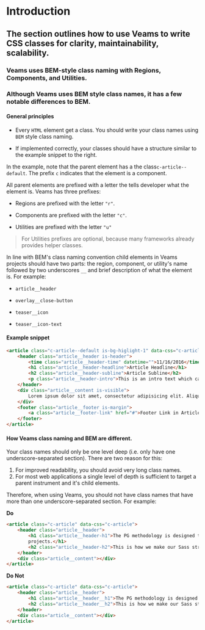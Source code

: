 [//]: # ({{#wrapWith "grid-row"}})
[//]: #     ({{#wrapWith "grid-col" colClasses="is-col-mobile-l-12"}})

# Introduction

## The section outlines how to use Veams to write CSS classes for clarity, maintainability, scalability.

### Veams uses BEM-style class naming with Regions, Components, and Utilities. 

### Although Veams uses BEM style class names, it has a few notable differences to BEM.

[//]: #     ({{/wrapWith}})
[//]: # ({{/wrapWith}})
[//]: # ({{#wrapWith "grid-row"}})
[//]: #     ({{#wrapWith "grid-col" colClasses="is-col-mobile-l-6"}})

#### General principles

- Every `HTML` element get a class. You should write your class names using `BEM` style class naming.

- If implemented correctly, your classes should have a structure similar to the example snippet to the right.

In the example, note that the parent element has a the class`c-article--default`. The prefix `c` indicates that
the element is a component. 

All parent elements are prefixed with a letter the tells developer what the element is. Veams has three 
prefixes:

- Regions are prefixed with the letter `"r"`. 

- Components are prefixed with the letter `"c"`. 

- Utilities are prefixed with the letter `"u"`

> For Utilities prefixes are optional, because many frameworks already provides helper classes.

In line with BEM's class naming convention child elements in Veams projects should have two parts: the region,
component, or utility's name followed by two underscores `__` and brief description of what the element is. For
example: 

- `article__header`

- `overlay__close-button`

- `teaser__icon`

- `teaser__icon-text`

[//]: #     ({{/wrapWith}})
[//]: #     ({{#wrapWith "grid-col" colClasses="is-col-mobile-l-6"}})

#### Example snippet

``` html
<article class="c-article--default is-bg-higlight-1" data-css="c-article">
	<header class="article__header is-header">
		<time class="article__header-time" datetime="">11/16/2016</time>
		<h1 class="article__header-headline">Article Headline</h1>
		<h2 class="article__header-subline">Article Subline</h2>
		<p class="article__header-intro">This is an intro text which can be used in every article component.</p>
	</header>
	<div class="article__content is-visible">
		Lorem ipsum dolor sit amet, consectetur adipisicing elit. Aliquam aperiam architecto atque cupiditate dicta earum ex facilis harum incidunt, laboriosam officiis placeat quas recusandae, rerum, sit tempore tenetur. Impedit, velit.
	</div>
	<footer class="article__footer is-margin">
		<a class="article__footer-link" href="#">Footer Link in Article</a>
	</footer>
</article>
``` 

[//]: #     ({{/wrapWith}})
[//]: # ({{/wrapWith}})
[//]: # ({{#wrapWith "grid-row"}})
[//]: #     ({{#wrapWith "grid-col" colClasses="is-col-mobile-l-6"}})

#### How Veams class naming and BEM are different.

Your class names should only be one level deep (i.e. only have one underscore-separated section). There are two reason 
for this:

1. For improved readability, you should avoid very long class names.
2. For most web applications a single level of depth is sufficient to target a parent instrument and it's child 
elements.

Therefore, when using Veams, you should not have class names that have more than one underscore-separated section. 
For example:  

[//]: #     ({{/wrapWith}})
[//]: #     ({{#wrapWith "grid-col" colClasses="is-col-mobile-l-6"}})

**Do**

``` html
<article class="c-article" data-css="c-article">
	<header class="article__header">
		<h1 class="article__header-h1">The PG methodology is designed to be used in large, long lived websites and
		projects.</h1>
		<h2 class="article__header-h2">This is how we make our Sass structure scalable.</h2>
	</header>
	<div class="article__content"></div>
</article>
```

**Do Not**

``` html
<article class="c-article" data-css="c-article">
	<header class="article__header">
		<h1 class="article__header__h1">The PG methodology is designed to be used in large, long lived websites and projects.</h1>
		<h2 class="article__header__h2">This is how we make our Sass structure scalable.</h2>
	</header>
	<div class="article__content"></div>
</article>
```

[//]: #     ({{/wrapWith}})
[//]: # ({{/wrapWith}})
